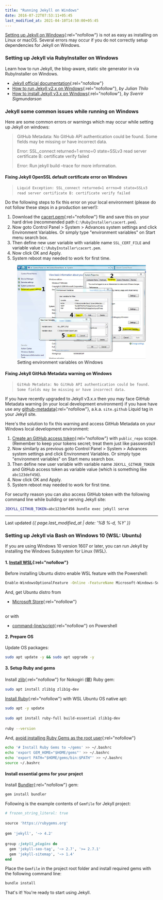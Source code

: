 ```yaml
---
title: "Running Jekyll on Windows"
date: 2016-07-22T07:53:11+05:45
last_modified_at: 2021-04-10T14:50:00+05:45
---
```


[Setting up Jekyll on Windows](https://jekyllrb.com/docs/windows/){:rel="nofollow"} is not as easy as installing on Linux or macOS. Several errors may occur if you do not correctly setup dependencies for Jekyll on Windows.

### Setting up Jekyll via RubyInstaller on Windows

Learn how to run Jekyll, the blog-aware, static site generator in via RubyInstaller on Windows.

- [Jekyll official documentation](https://jekyllrb.com/docs/installation/windows/#installation-via-rubyinstaller){:rel="nofollow"}
- [How to run Jekyll v2.x on Windows](http://jekyll-windows.juthilo.com/){:rel="nofollow"}, _by Julian Thilo_
- [How to install Jekyll v3.x on Windows](https://labs.sverrirs.com/jekyll/){:rel="nofollow"}, _by Sverrir Sigmundarson_

### Jekyll some common issues while running on Windows

Here are some common errors or warnings which may occur while setting up Jekyll on windows:

> GitHub Metadata: No GitHub API authentication could be found. Some fields may be missing or have incorrect data.
>
> Error: SSL_connect returned=1 errno=0 state=SSLv3 read server certificate B: certificate verify failed
>
> Error: Run jekyll build –trace for more information.

#### Fixing Jekyll OpenSSL default certificate error on Windows

> `Liquid Exception: SSL_connect returned=1 errno=0 state=SSLv3 read server certificate B: certificate verify failed`

Do the following steps to fix this error on your local environment (please do not follow these steps in a production server!):

1. Download the [cacert.pem](http://curl.haxx.se/ca/cacert.pem){:rel="nofollow"} file and save this on your hard drive (recommended path `C:\RubyInstaller\cacert.pem`).
2. Now goto Control Panel > System > Advances system settings and click Environment Variables. Or simply type "environment variables" on Start menu search box.
3. Then define new user variable with variable name `SSL_CERT_FILE` and variable value `C:\RubyInstaller\cacert.pem`.
4. Now click OK and Apply.
5. System reboot may needed to work for first time.

<figure>
  <a href="/uploads/20160722-setting-environment-variables-on-windows.jpg">
    <img src="/uploads/20160722-setting-environment-variables-on-windows.jpg" alt="Setting environment variables on Windows">
  </a>
  <figcaption>Setting environment variables on Windows</figcaption>
</figure>

#### Fixing Jekyll GitHub Metadata warning on Windows

> `GitHub Metadata: No GitHub API authentication could be found. Some fields may be missing or have incorrect data.`

If you have recently upgraded to Jekyll v3.x.x then you may face GitHub Metadata warning (in your local development environment) if you have have use any [github-metadata](https://github.com/jekyll/github-metadata){:rel="nofollow"}, a.k.a. `site.github` Liquid tag in your Jekyll site.

Here's the solution to fix this warning and access GitHub Metadata on your Windows local development environment:

1. [Create an GitHub access token](https://help.github.com/articles/creating-an-access-token-for-command-line-use/){:rel="nofollow"} with `public_repo` scope. (Remember to keep your tokens secret; treat them just like passwords!)
2. Now similarly as previous goto Control Panel > System > Advances system settings and click Environment Variables. Or simply type "environment variables" on Start menu search box.
3. Then define new user variable with variable name `JEKYLL_GITHUB_TOKEN` and GitHub access token as variable value (which is something like `abc123def456`).
4. Now click OK and Apply.
5. System reboot may needed to work for first time.

For security reason you can also access GitHub token with the following command line while building or serving Jekyll site:

```bash
JEKYLL_GITHUB_TOKEN=abc123def456 bundle exec jekyll serve
```

---

Last updated _{{ page.last_modified_at | date: '%B %-d, %Y' }}_

### Setting up Jekyll via Bash on Windows 10 (WSL: Ubuntu)

If you are using Windows 10 version 1607 or later, you can run Jekyll by installing the Windows Subsystem for Linux (WSL).

#### 1. [Install WSL](https://docs.microsoft.com/en-us/windows/wsl/install-win10){:rel="nofollow"}

Before installing Ubuntu distro enable WSL feature with the Powershell:

```bash
Enable-WindowsOptionalFeature -Online -FeatureName Microsoft-Windows-Subsystem-Linux
```

And, get Ubuntu distro from

- [Microsoft Store](https://www.microsoft.com/en-us/p/ubuntu/9nblggh4msv6){:rel="nofollow"}

<br />or with<br />

- [command-line/script](https://docs.microsoft.com/en-us/windows/wsl/install-manual){:rel="nofollow"} on Powershell

#### 2. Prepare OS

Update OS packages:

```bash
sudo apt update -y && sudo apt upgrade -y
```

#### 3. Setup Ruby and gems

Install [zlib](https://www.zlib.net/){:rel="nofollow"} for Nokogiri (鋸) Ruby gem:

```bash
sudo apt install zlib1g zlib1g-dev
```

[Install Ruby](https://www.ruby-lang.org/en/documentation/installation/#apt){:rel="nofollow"} with WSL Ubuntu OS native apt:

```bash
sudo apt -y update

sudo apt install ruby-full build-essential zlib1g-dev

ruby --version
```

And, [avoid installing Ruby Gems as the root user](https://jekyllrb.com/docs/installation/ubuntu/){:rel="nofollow"}

```bash
echo '# Install Ruby Gems to ~/gems' >> ~/.bashrc
echo 'export GEM_HOME="$HOME/gems"' >> ~/.bashrc
echo 'export PATH="$HOME/gems/bin:$PATH"' >> ~/.bashrc
source ~/.bashrc
```

#### Install essential gems for your project

Install [Bundler](https://bundler.io/){:rel="nofollow"} gem:

```bash
gem install bundler
```

Following is the example contents of `Gemfile` for Jekyll project:

```rb
# frozen_string_literal: true

source 'https://rubygems.org'

gem 'jekyll', '~> 4.2'

group :jekyll_plugins do
  gem 'jekyll-seo-tag', '~> 2.7', '>= 2.7.1'
  gem 'jekyll-sitemap', '~> 1.4'
end
```

Place the `Gemfile` in the project root folder and install required gems with the following command line:

```bash
bundle install
```

That's it! You're ready to start using Jekyll.
